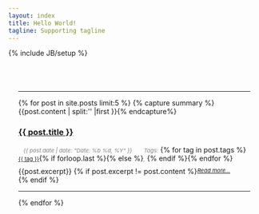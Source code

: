 ```yaml
---
layout: index 
title: Hello World!
tagline: Supporting tagline
---
```

{% include JB/setup %}
<div class="row-fluid" style="padding-top:40px; padding-left:20px; padding-right:20px">
    <div class="posts" display="none"></div> 
        <hr/>
  {% for post in site.posts limit:5 %}
        {% capture summary %}{{post.content | split:'<!--more-->' |first }}{% endcapture%}
    <div class="post row">
        <h3><a class="title" href="{{ BASE_PATH }}{{ post.url }}">{{ post.title }}</a></h3>
        <div>
          <cite style="font-size:11px; margin-left:10px; margin-right:10px; color:gray">{{ post.date | date: "Date: %b %d, %Y" }}</cite> <cite style="font-size:11px; margin-left:10px;color:gray">Tags:</cite><i class="icon-tag"></i>  {% for tag in post.tags %}<a href="{{ BASE_PATH }}{{ site.JB.tags_path }}#{{ tag }}-ref" style="font-size:11px">{{ tag }}</a>{% if forloop.last %}{% else %}<cite style="font-size:11px; color:gray">,</cite> {% endif %}{% endfor %}
       </div> 
        <div class="post_at_index" style="margin-top:9px">
            {{post.excerpt}} 
        {% if post.excerpt != post.content %}<a href="{{ BASE_PATH }}{{ post.url }}" rel="nofollow" style="float:right; font-size:11px; margin-right:40px; font-style:italic">Read more...</a>{% endif %}
        </div>
        <div style="clear: both;"></div>
        <hr/>
    </div> 
 {% endfor %}
</div>
